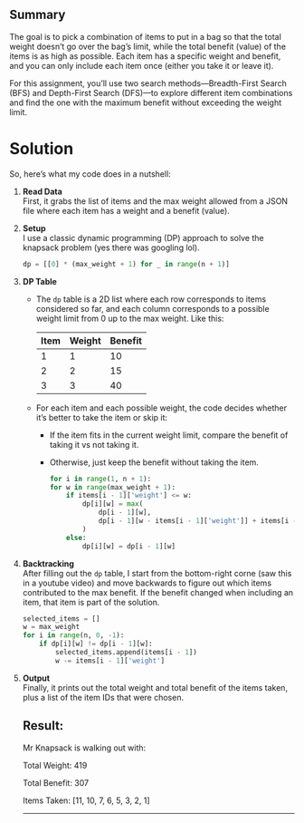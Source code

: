 ## Summary 

The goal is to pick a combination of items to put in a bag so that the total weight doesn’t go over the bag’s limit, while the total benefit (value) of the items is as high as possible. Each item has a specific weight and benefit, and you can only include each item once (either you take it or leave it).

For this assignment, you’ll use two search methods—Breadth-First Search (BFS) and Depth-First Search (DFS)—to explore different item combinations and find the one with the maximum benefit without exceeding the weight limit.


# Solution

So, here’s what my code does in a nutshell:

1. **Read Data**  
   First, it grabs the list of items and the max weight allowed from a JSON file where each item has a weight and a benefit (value).

2. **Setup**  
   I use a classic dynamic programming (DP) approach to solve the knapsack problem (yes there was googling lol).
   ```python
   dp = [[0] * (max_weight + 1) for _ in range(n + 1)]
   ```

3. **DP Table**  
   - The `dp` table is a 2D list where each row corresponds to items considered so far, and each column corresponds to a possible weight limit from 0 up to the max weight.
   Like this:

        | Item | Weight | Benefit |
        |-------|--------|---------|
        | 1     | 1      | 10      |
        | 2     | 2      | 15      |
        | 3     | 3      | 40      |


   - For each item and each possible weight, the code decides whether it’s better to take the item or skip it:
     - If the item fits in the current weight limit, compare the benefit of taking it vs not taking it.
     - Otherwise, just keep the benefit without taking the item.

        ```python
        for i in range(1, n + 1):
        for w in range(max_weight + 1):
            if items[i - 1]['weight'] <= w:
                dp[i][w] = max(
                    dp[i - 1][w],
                    dp[i - 1][w - items[i - 1]['weight']] + items[i - 1]['benefit']
                )
            else:
                dp[i][w] = dp[i - 1][w]
        ```


4. **Backtracking**  
   After filling out the `dp` table, I start from the bottom-right corne (saw this in a youtube video) and move backwards to figure out which items contributed to the max benefit. If the benefit changed when including an item, that item is part of the solution.

    ```python
    selected_items = []
    w = max_weight
    for i in range(n, 0, -1):
        if dp[i][w] != dp[i - 1][w]:
            selected_items.append(items[i - 1])
            w -= items[i - 1]['weight']
    ```

5. **Output**  
   Finally, it prints out the total weight and total benefit of the items taken, plus a list of the item IDs that were chosen.

    Result:
    ----------------------------------------

    Mr Knapsack is walking out with:

    Total Weight: 419
    
    Total Benefit: 307
    
    Items Taken: [11, 10, 7, 6, 5, 3, 2, 1]

    ----------------------------------------

